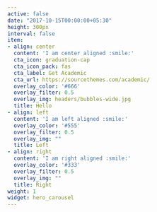 ```yaml
---
active: false
date: "2017-10-15T00:00:00+05:30"
height: 300px
interval: false
item:
- align: center
  content: 'I am center aligned :smile:'
  cta_icon: graduation-cap
  cta_icon_pack: fas
  cta_label: Get Academic
  cta_url: https://sourcethemes.com/academic/
  overlay_color: '#666'
  overlay_filter: 0.5
  overlay_img: headers/bubbles-wide.jpg
  title: Hello
- align: left
  content: 'I am left aligned :smile:'
  overlay_color: '#555'
  overlay_filter: 0.5
  overlay_img: ""
  title: Left
- align: right
  content: 'I am right aligned :smile:'
  overlay_color: '#333'
  overlay_filter: 0.5
  overlay_img: ""
  title: Right
weight: 1
widget: hero_carousel
---
```

